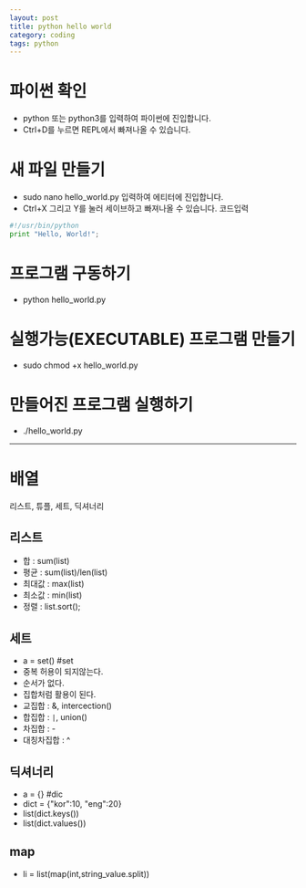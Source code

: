```yaml
---
layout: post
title: python hello world
category: coding
tags: python
---
```


# 파이썬 확인 
* python 또는 python3를 입력하여 파이썬에 진입합니다.
* Ctrl+D를 누르면 REPL에서 빠져나올 수 있습니다.
  
# 새 파일 만들기 
* sudo nano hello_world.py 입력하여 에티터에 진입합니다.
* Ctrl+X 그리고 Y를 눌러 세이브하고 빠져나올 수 있습니다.
 코드입력 

```python
#!/usr/bin/python
print "Hello, World!";
```

# 프로그램 구동하기 
* python hello_world.py

# 실행가능(EXECUTABLE) 프로그램 만들기 
* sudo chmod +x hello_world.py

# 만들어진 프로그램 실행하기 
* ./hello_world.py

---

# 배열 
리스트, 튜플, 세트, 딕셔너리
## 리스트 
* 합 : sum(list)
* 평균 : sum(list)/len(list)
* 최대값 : max(list)
* 최소값 : min(list)
* 정렬 : list.sort();

## 세트 
* a = set() #set
* 중복 허용이 되지않는다.
* 순서가 없다.
* 집합처럼 활용이 된다.
* 교집합 : &, intercection()
* 합집합 : ```|```, union()
* 차집합 : -
* 대칭차집합 : ^

## 딕셔너리 
* a = {} #dic
* dict = {"kor":10, "eng":20}
* list(dict.keys())
* list(dict.values())

## map 
* li = list(map(int,string_value.split))
